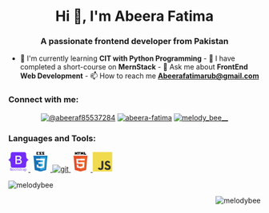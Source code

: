 <h1 align="center">Hi 👋, I'm Abeera Fatima</h1>
<h3 align="center">A passionate frontend developer from Pakistan</h3>

- 🌱 I'm currently learning **CIT with Python Programming** - 🌱 I have
completed a short-course on **MernStack** - 💬 Ask me about **FrontEnd Web
Development** - 📫 How to reach me **Abeerafatimarub@gmail.com**

<h3 align="left">Connect with me:</h3>
<div align="center">
	<span align="left">
		<a href="https://twitter.com/@abeeraf85537284" target="blank"
			><img
				align="center"
				src="https://raw.githubusercontent.com/rahuldkjain/github-profile-readme-generator/master/src/images/icons/Social/twitter.svg"
				alt="@abeeraf85537284"
				height="30"
				width="40"
		/></a>
	</span>
	<span align="center">
		<a href="https://linkedin.com/in/abeera-fatima" target="blank"
			><img
				align="center"
				src="https://raw.githubusercontent.com/rahuldkjain/github-profile-readme-generator/master/src/images/icons/Social/linked-in-alt.svg"
				alt="abeera-fatima"
				height="30"
				width="40"
		/></a>
	</span>
	<span align="">
		<a href="https://instagram.com/melody_bee__" target="blank"
			><img
				align="center"
				src="https://raw.githubusercontent.com/rahuldkjain/github-profile-readme-generator/master/src/images/icons/Social/instagram.svg"
				alt="melody_bee__"
				height="30"
				width="40"
		/></a>
	</span>
</div>

<h3 align="left">Languages and Tools:</h3>
<p align="left">
	<a href="https://getbootstrap.com" target="_blank" rel="noreferrer">
		<img
			src="https://raw.githubusercontent.com/devicons/devicon/master/icons/bootstrap/bootstrap-plain-wordmark.svg"
			alt="bootstrap"
			width="40"
			height="40"
		/>
	</a>
	<a href="https://www.w3schools.com/css/" target="_blank" rel="noreferrer">
		<img
			src="https://raw.githubusercontent.com/devicons/devicon/master/icons/css3/css3-original-wordmark.svg"
			alt="css3"
			width="40"
			height="40"
		/>
	</a>
	<a href="https://git-scm.com/" target="_blank" rel="noreferrer">
		<img
			src="https://www.vectorlogo.zone/logos/git-scm/git-scm-icon.svg"
			alt="git"
			width="40"
			height="40"
		/>
	</a>
	<a href="https://www.w3.org/html/" target="_blank" rel="noreferrer">
		<img
			src="https://raw.githubusercontent.com/devicons/devicon/master/icons/html5/html5-original-wordmark.svg"
			alt="html5"
			width="40"
			height="40"
		/>
	</a>
	<a
		href="https://developer.mozilla.org/en-US/docs/Web/JavaScript"
		target="_blank"
		rel="noreferrer"
	>
		<img
			src="https://raw.githubusercontent.com/devicons/devicon/master/icons/javascript/javascript-original.svg"
			alt="javascript"
			width="40"
			height="40"
		/>
	</a>
</p>

<p>
	<img
		align="center"
		src="https://github-readme-stats.vercel.app/api/top-langs?username=melodybee&show_icons=true&locale=en&layout=compact"
		alt="melodybee"
	/>
</p>

<p>
	&nbsp;<img
		align="right"
		src="https://github-readme-stats.vercel.app/api?username=melodybee&show_icons=true&locale=en"
		alt="melodybee"
	/>
</p>


